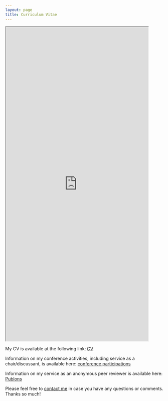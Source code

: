 ```yaml
---
layout: page
title: Curriculum Vitae
---
```


<html>
	<body>
		<iframe 
                    src="https://docs.google.com/gview?url=https://www.dropbox.com/s/zxa5zg74ls9ykhl/JBoston_CV_dec2022.pdf?dl=0" 
		    style="width: 90%; 
                    height: 1000px">
			<p>Your browser does not support iframes.</p>
		</iframe>
	</body>
</html>



<p>My CV is available at the following link: <a href="https://www.dropbox.com/s/zxa5zg74ls9ykhl/JBoston_CV_dec2022.pdf?dl=0">CV</a></p>



<p>Information on my conference activities, including service as a chair/discussant, is available here: <a href="https://www.dropbox.com/s/pbmy8zpvv8o61og/Boston_Conf_sept2022.pdf?dl=0" target="_blank">conference participations</a></p>

<p>Information on my service as an anonymous peer reviewer is available here: <a href="https://www.webofscience.com/wos/author/record/1441944" target="_blank">Publons</a></p>


<p>Please feel free to 
<a href="mailto:jboston@bgsu.edu" target="_blank">contact me</a> in case you have any questions or comments. Thanks so much!</p>
